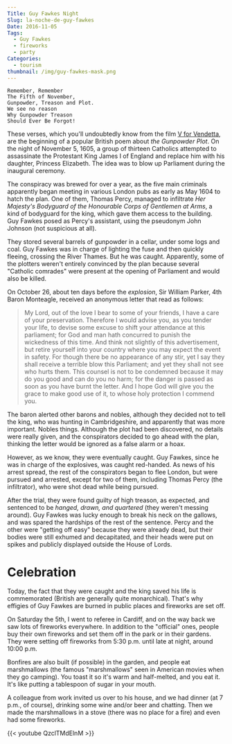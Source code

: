 ```yaml
---
Title: Guy Fawkes Night
Slug: la-noche-de-guy-fawkes
Date: 2016-11-05
Tags: 
  - Guy Fawkes
  - fireworks
  - party
Categories:
  - tourism
thumbnail: /img/guy-fawkes-mask.png
---
```



    Remember, Remember
    The Fifth of November,
    Gunpowder, Treason and Plot.
    We see no reason
    Why Gunpowder Treason
    Should Ever Be Forgot!



These verses, which you'll undoubtedly know from the film [V for
Vendetta][vendetta], are the beginning of a popular British poem about
*the Gunpowder Plot*. On the night of November 5, 1605, a group of
thirteen Catholics attempted to assassinate the Protestant King James
I of England and replace him with his daughter, Princess
Elizabeth. The idea was to blow up Parliament during the inaugural
ceremony.

[vendetta]: http://www.imdb.com/title/tt0434409/

The conspiracy was brewed for over a year, as the five main criminals
apparently began meeting in various London pubs as early as May 1604
to hatch the plan. One of them, Thomas Percy, managed to infiltrate
*Her Majesty's Bodyguard of the Honourable Corps of Gentlemen at
Arms*, a kind of bodyguard for the king, which gave them access to the
building. Guy Fawkes posed as Percy's assistant, using the pseudonym
John Johnson (not suspicious at all).

They stored several barrels of gunpowder in a cellar, under some logs
and coal. Guy Fawkes was in charge of lighting the fuse and then
quickly fleeing, crossing the River Thames. But he was
caught. Apparently, some of the plotters weren't entirely convinced by
the plan because several "Catholic comrades" were present at the
opening of Parliament and would also be killed.

On October 26, about ten days before the *explosion*, Sir William
Parker, 4th Baron Monteagle, received an anonymous letter that read as
follows:
> My Lord, out of the love I bear to some of your friends, I have a
> care of your preservation. Therefore I would advise you, as you
> tender your life, to devise some excuse to shift your attendance
> at this parliament; for God and man hath concurred to punish the
> wickedness of this time. And think not slightly of this
> advertisement, but retire yourself into your country where you may
> expect the event in safety. For though there be no appearance of
> any stir, yet I say they shall receive a terrible blow this
> Parliament; and yet they shall not see who hurts them. This
> counsel is not to be condemned because it may do you good and can
> do you no harm; for the danger is passed as soon as you have burnt
> the letter. And I hope God will give you the grace to make good
> use of it, to whose holy protection I commend you.

The baron alerted other barons and nobles, although they decided not
to tell the king, who was hunting in Cambridgeshire, and apparently
that was more important. Nobles things. Although the plot had been
discovered, no details were really given, and the conspirators decided
to go ahead with the plan, thinking the letter would be ignored as a
false alarm or a hoax.

However, as we know, they were eventually caught. Guy Fawkes, since he
was in charge of the explosives, was caught red-handed. As news of his
arrest spread, the rest of the conspirators began to flee London, but
were pursued and arrested, except for two of them, including Thomas
Percy (the infiltrator), who were shot dead while being pursued.

After the trial, they were found guilty of high treason, as expected,
and sentenced to be *hanged, drawn, and quartered* (they weren't
messing around). Guy Fawkes was lucky enough to break his neck on the
gallows, and was spared the hardships of the rest of the
sentence. Percy and the other were "getting off easy" because they
were already dead, but their bodies were still exhumed and
decapitated, and their heads were put on spikes and publicly displayed
outside the House of Lords.

# Celebration

Today, the fact that they were caught and the king saved his life is
commemorated (British are generally quite monarchical). That's why
effigies of Guy Fawkes are burned in public places and fireworks are
set off.

On Saturday the 5th, I went to referee in Cardiff, and on the way back
we saw lots of fireworks everywhere. In addition to the "official"
ones, people buy their own fireworks and set them off in the park or
in their gardens. They were setting off fireworks from 5:30 p.m. until
late at night, around 10:00 p.m.

Bonfires are also built (if possible) in the garden, and people eat
marshmallows (the famous "marshmallows" seen in American movies when
they go camping). You toast it so it's warm and half-melted, and you
eat it. It's like putting a tablespoon of sugar in your mouth.

A colleague from work invited us over to his house, and we had dinner
(at 7 p.m., of course), drinking some wine and/or beer and
chatting. Then we made the marshmallows in a stove (there was no place
for a fire) and even had some fireworks.

{{< youtube QzclTMdElnM >}}
